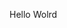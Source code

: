 Hello Wolrd














































































































































































































































































































































































































































































































































































































































































































































































































































































































































































































































































































































































































































































































































































































































































































































































































































































































































































































































































































































































































































































































































































































































































































































































































































































































































































































































































































































































































































































































































































































































































































































































































































































































































































































































































































































































































































































































































































































































































































































































































































































































































































































































































































































































































































































































































































































































































































































































































































































































































































































































































































































